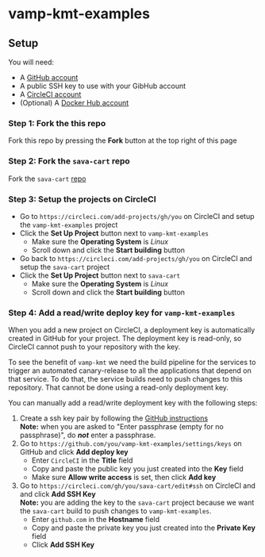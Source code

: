 # vamp-kmt-examples

## Setup

You will need:
* A [GitHub account](https://github.com/join)
* A public SSH key to use with your GibHub account
* A [CircleCI account](https://circleci.com/signup/)
* (Optional) A [Docker Hub account](https://hub.docker.com/signup)

### Step 1: Fork the this repo
Fork this repo by pressing the **Fork** button at the top right of this page

### Step 2: Fork the `sava-cart` repo
Fork the `sava-cart` [repo](https://github.com/magneticio/sava-cart)

### Step 3: Setup the projects on CircleCI
* Go to `https://circleci.com/add-projects/gh/you` on CircleCI and setup the `vamp-kmt-examples` project
* Click the **Set Up Project** button next to `vamp-kmt-examples`
   * Make sure the **Operating System** is _Linux_
   * Scroll down and click the **Start building** button
* Go back to `https://circleci.com/add-projects/gh/you` on CircleCI and setup the `sava-cart` project
* Click the **Set Up Project** button next to `sava-cart`
   * Make sure the **Operating System** is _Linux_
   * Scroll down and click the **Start building** button

### Step 4: Add a read/write deploy key for `vamp-kmt-examples`
When you add a new project on CircleCI, a deployment key is automatically created in GitHub for your project. The deployment key is read-only, so CircleCI cannot push to your repository with the key.

To see the benefit of `vamp-kmt` we need the build pipeline for the services to trigger an automated canary-release to all the applications that depend on that service. To do that, the service builds need to push changes to this repository. That cannot be done using a read-only deployment key.

You can manually add a read/write deployment key with the following steps:
1. Create a ssh key pair by following the [GitHub instructions](https://help.github.com/articles/generating-ssh-keys/)  
   **Note:** when you are asked to "Enter passphrase (empty for no passphrase)", do _**not**_ enter a passphrase.
2. Go to `https://github.com/you/vamp-kmt-examples/settings/keys` on GitHub and click **Add deploy key**
   * Enter `CircleCI` in the **Title** field
   * Copy and paste the public key you just created into the **Key** field
   * Make sure **Allow write access** is set, then click **Add key**
3. Go to `https://circleci.com/gh/you/sava-cart/edit#ssh` on CircleCI and and click **Add SSH Key**  
   **Note:** you are adding the key to the `sava-cart` project because we want the `sava-cart` build to push changes to `vamp-kmt-examples`.
   * Enter `github.com` in the **Hostname** field
   * Copy and paste the private key you just created into the **Private Key** field
   * Click **Add SSH Key**


